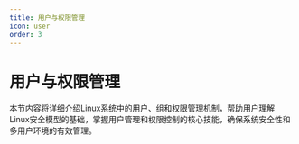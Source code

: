 ```yaml
---
title: 用户与权限管理
icon: user
order: 3
---
```


# 用户与权限管理

本节内容将详细介绍Linux系统中的用户、组和权限管理机制，帮助用户理解Linux安全模型的基础，掌握用户管理和权限控制的核心技能，确保系统安全性和多用户环境的有效管理。

